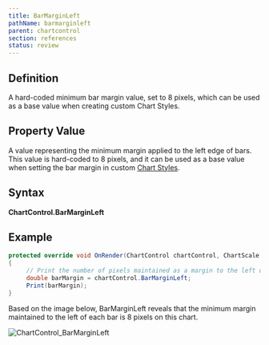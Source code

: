 ```yaml
---
title: BarMarginLeft
pathName: barmarginleft
parent: chartcontrol
section: references
status: review
---
```


## Definition

A hard-coded minimum bar margin value, set to 8 pixels, which can be used as a base value when creating custom Chart Styles.

## Property Value

A value representing the minimum margin applied to the left edge of bars. This value is hard-coded to 8 pixels, and it can be used as a base value when setting the bar margin in custom [Chart Styles](chart_style).

## Syntax

**ChartControl.BarMarginLeft**

## Example

```csharp
protected override void OnRender(ChartControl chartControl, ChartScale chartScale)
{
     // Print the number of pixels maintained as a margin to the left of bars
     double barMargin = chartControl.BarMarginLeft;
     Print(barMargin);
}
```

Based on the image below, BarMarginLeft reveals that the minimum margin maintained to the left of each bar is 8 pixels on this chart.

![ChartControl_BarMarginLeft](chartcontrol_barmarginleft.png)
